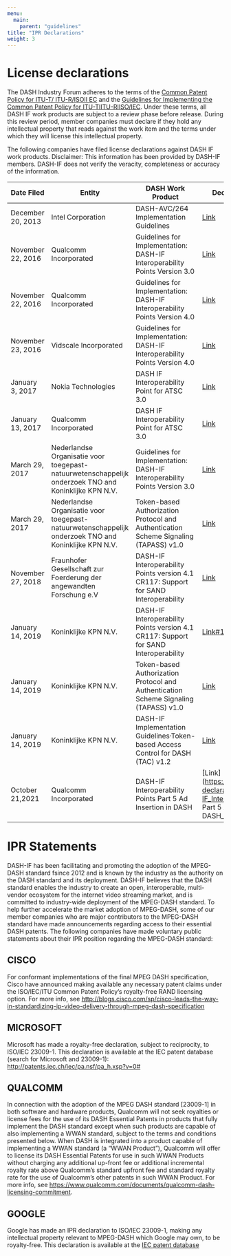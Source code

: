 ```yaml
---
menu:
  main:
    parent: "guidelines"
title: "IPR Declarations"
weight: 3
---
```


# License declarations

The DASH Industry Forum adheres to the terms of the [Common Patent Policy for ITU-T/ ITU-R/ISOII EC](https://www.itu.int/en/ITU-T/ipr/Pages/default.aspx) and the [Guidelines for Implementing the Common Patent Policy for ITU-TIITU-RIISO/IEC](https://www.itu.int/oth/T0404000001/en). Under these terms, all DASH IF work products are subject to a review phase before release. During this review period, member companies must declare if they hold any intellectual property that reads against the work item and the terms under which they will license this intellectual property. 

The following companies have filed license declarations against DASH IF work products. Disclaimer: This information has been provided by DASH-IF members. DASH-IF does not verify the veracity, completeness or accuracy of the information.

|  Date Filed | Entity | DASH Work Product | Declaration document |
| -------| -------|-------|-------|
| December 20, 2013 | Intel Corporation | DASH-AVC/264 Implementation Guidelines | [Link](https://dashif.org/docs/IPR-declarations/DASH_IF.pdf) |
| November 22, 2016 | Qualcomm Incorporated | Guidelines for Implementation: DASH-IF lnteroperability Points Version 3.0 | [Link](https://dashif.org/docs/IPR-declarations/DASH-IP_2016-11-22_Guidelines-for-Implementation-3.0_LOA.pdf) | 
| November 22, 2016 | Qualcomm Incorporated | Guidelines for Implementation: DASH-IF Interoperability Points Version 4.0 | [Link](https://dashif.org/docs/IPR-declarations/DASH-IP_2016-11-22_Guidelines-for-Implementation-4.0_LOA.pdf) | 
| November 23, 2016 | Vidscale Incorporated | Guidelines for Implementation: DASH-IF Interoperability Points Version 4.0 | [Link](https://dashif.org/docs/IPR-declarations/VIDSCALE_DASH-IF_Disclosure.pdf) |
| January 3, 2017 | Nokia Technologies | DASH IF Interoperability Point for ATSC 3.0 | [Link](https://dashif.org/docs/IPR-declarations/20170103%20DASH-IF_.pdf) |
| January 13, 2017 | Qualcomm Incorporated | DASH IF Interoperability Point for ATSC 3.0 | [Link](https://dashif.org/docs/IPR-declarations/DASH-IP_2017-01-13_Guidelines-for-Implementation-ATSC-3.0_LOA.pdf) | 
| March 29, 2017 | Nederlandse Organisatie voor toegepast-natuurwetenschappelijk onderzoek TNO and Koninklijke KPN N.V. | Guidelines  for Implementation: DASH-IF lnteroperability Points Version 3.0 | [Link](https://dashif.org/docs/IPR-declarations/Patent%20Statement%20and%20Lic.Decl.%20case%202007255.pdf) |
| March 29, 2017 | Nederlandse Organisatie voor toegepast-natuurwetenschappelijk onderzoek TNO and Koninklijke KPN N.V. | Token-based Authorization Protocol and Authentication Scheme Signaling (TAPASS) v1.0  | [Link](https://dashif.org/docs/IPR-declarations/Patent%20Statement%20and%20Lic.Decl.%20case%202012056.pdf) |
| November 27, 2018 | Fraunhofer Gesellschaft zur  Foerderung der  angewandten Forschung e.V| DASH-IF lnteroperability Points version 4.1 CR117: Support for SAND lnteroperability | [Link](https://dashif.org/docs/IPR-declarations/DASH-IF_IPR-Decl-FhG-updated.pdf) | 
| January 14, 2019 | Koninklijke KPN N.V. | DASH-IF lnteroperability Points version 4.1 CR117: Support for SAND lnteroperability | [Link#1](https://dashif.org/docs/IPR-declarations/Patent%20Statement%20%26%20Licensing%20Declaration%20Form.pdf), [Link#2](https://dashif.org/docs/IPR-declarations/Patent%20Statement%20%26%20Licensing%20Declaration%20Form%5B2%5D.pdf), [Link#3](https://dashif.org/docs/IPR-declarations/Patent%20Statement%20%26%20Licensing%20Declaration%20Statement.pdf) | 
| January 14, 2019 | Koninklijke KPN N.V. | Token-based Authorization Protocol and Authentication Scheme Signaling (TAPASS) v1.0 | [Link](https://dashif.org/docs/IPR-declarations/Patent%20Statement%20%26%20Licensing%20Declaration%20Form%5B1%5D.pdf) | 
| January 14, 2019 | Koninklijke KPN N.V. | DASH-IF Implementation Guidelines·Token-based Access Control for DASH (TAC) v1.2 | [Link](https://dashif.org/docs/IPR-declarations/Patent%20Statement%20%26%20Licensing%20Declaration.pdf) |
| October 21,2021 | Qualcomm Incorporated | DASH-IF Interoperability Points Part 5 Ad Insertion in DASH | [Link](https://dashif.org/docs/IPR-declarations/DASH-IF_Interoperability Points Part 5 Ad Insertion in DASH_LOA.pdf) |


# IPR Statements

DASH-IF has been facilitating and promoting the adoption of the MPEG-DASH standard fsince 2012 and is known by the industry as the authority on the DASH standard and its deployment. DASH-IF believes that the DASH standard enables the industry to create an open, interoperable, multi-vendor ecosystem for the internet video streaming market, and is committed to industry-wide deployment of the MPEG-DASH standard. To help further accelerate the market adoption of MPEG-DASH, some of our member companies who are major contributors to the MPEG-DASH standard have made announcements regarding access to their essential DASH patents. The following companies have made voluntary public statements about their IPR position regarding the MPEG-DASH standard:

## CISCO
For conformant implementations of the final MPEG DASH specification, Cisco have announced making available any necessary patent claims under the ISO/IEC/ITU Common Patent Policy’s royalty-free RAND licensing option. For more info, see http://blogs.cisco.com/sp/cisco-leads-the-way-in-standardizing-ip-video-delivery-through-mpeg-dash-specification

## MICROSOFT
Microsoft has made a royalty-free declaration, subject to reciprocity, to ISO/IEC 23009-1.   This declaration is available at the IEC patent database (search for Microsoft and 23009-1):  http://patents.iec.ch/iec/pa.nsf/pa_h.xsp?v=0#

## QUALCOMM
In connection with the adoption of the MPEG DASH standard [23009-1] in both software and hardware products, Qualcomm will not seek royalties or license fees for the use of its DASH Essential Patents in products that fully implement the DASH standard except when such products are capable of also implementing a WWAN standard, subject to the terms and conditions presented below. When DASH is integrated into a product capable of implementing a WWAN standard (a “WWAN Product”), Qualcomm will offer to license its DASH Essential Patents for use in such WWAN Products without charging any additional up-front fee or additional incremental royalty rate above Qualcomm’s standard upfront fee and standard royalty rate for the use of Qualcomm’s other patents in such WWAN Product. For more info, see https://www.qualcomm.com/documents/qualcomm-dash-licensing-commitment.

## GOOGLE
Google has made an IPR declaration to ISO/IEC 23009-1, making any intellectual property relevant to MPEG-DASH which Google may own, to be royalty-free. This declaration is available at the [IEC patent database](http://isotc.iso.org/livelink/livelink/fetch/2000/2122/3770791/16231513/2017-04-11_Google_Inc._23009-1.pdf?nodeid=19278568&vernum=-2)
